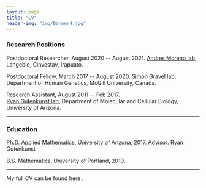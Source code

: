 ```yaml
---
layout: page
title: "CV"
header-img: "img/Banner4.jpg"
---
```


### Research Positions

Postdoctoral Researcher, August 2020 -- August 2021.
[Andres Moreno lab](http://www.morenolab.org/),
Langebio, Cinvestav, Irapuato.

Postdoctoral Fellow, March 2017 -- August 2020. 
[Simon Gravel lab](http://simongravel.lab.mcgill.ca),
Department of Human Genetics, McGill University, Canada.

Research Assistant, August 2011 -- Feb 2017.  
[Ryan Gutenkunst lab](http://gutengroup.mcb.arizona.edu/),
Department of Molecular and Cellular Biology, University of Arizona.

___

### Education

Ph.D. Applied Mathematics, University of Arizona, 2017.
Advisor: Ryan Gutenkunst

B.S. Mathematics, University of Portland, 2010.

___

My full CV can be found here <a href="/CV/ragsdale_cv.pdf" target="_blank"><i class="fa fa-file-text fa-md"></i></a>.
